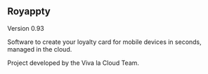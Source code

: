 Royappty
--------------

Version 0.93

Software to create your loyalty card for mobile devices in seconds, managed in the cloud.

Project developed by the Viva la Cloud Team.
